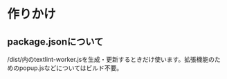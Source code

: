 # 作りかけ

## package.jsonについて
/dist/内のtextlint-worker.jsを生成・更新するときだけ使います。拡張機能のためのpopup.jsなどについてはビルド不要。